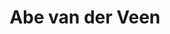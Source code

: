 ---
title: 'Abe van der Veen'
description: "Abe van der veen is professioneel verhalenverteller. In 2016 werd hij verkozen tot beste entertainer van het jaar tijdens de Fantasy Awards. Abe vertelde de afgelopen jaren op ontelbare plaatsen: Castlefest, Elfia, Gebroeders van Limburgfestival, Nederlands Openluchtmuseum en het Archeon.\n"
profession: Verhalenverteller
pseudonym: false
image: d44b3b76-818e-4693-a025-161753f0571b.webp
---